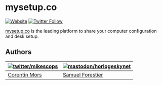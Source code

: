 # mysetup.co

[![Website](https://img.shields.io/website-up-down-green-red/https/mysetup.co.svg?label=mySetup.co)](https://mysetup.co/)
[![Twitter Follow](https://img.shields.io/twitter/follow/mysetup_co.svg?style=social&label=Follow&style=flat-square)](https://twitter.com/mysetup_co)

[mysetup.co](https://mysetup.co/) is the leading platform to share your computer configuration and desk setup.

## Authors

| [![twitter/mikescops](https://avatars0.githubusercontent.com/u/4266283?s=100&v=4)](http://twitter.com/mikescops "Follow @mikescops on Twitter") | [![mastodon/horlogeskynet](https://avatars1.githubusercontent.com/u/5331869?s=100&v=4)](https://mastodon.social/@HorlogeSkynet) |
| ----------------------------------------------------------------------------------------------------------------------------------------------- | ------------------------------------------------------------------------------------------------------------------------------- |
| [Corentin Mors](https://pixelswap.fr/)                                                                                                          | [Samuel Forestier](https://blog.samuel.domains/)                                                                                |
